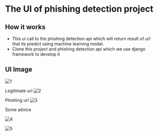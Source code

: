 # The UI of phishing detection project 

## How it works
- This ui call to the phishing detection api which will return result of url that its predict using machine learning model.
- Clone this project and phishing detection api which we use django framework to develop it
## UI Image 
![1](https://github.com/ngovi-2909/PhishingDetection-FE/assets/74971162/e68d0a81-52ca-4a59-84b7-d8ebdc94b7b7)

Legitimate url 
![2](https://github.com/ngovi-2909/PhishingDetection-FE/assets/74971162/3fe0f215-ef92-4c98-b6d7-8b71d011a09f)

Phishing url
![3](https://github.com/ngovi-2909/PhishingDetection-FE/assets/74971162/104fd21f-b021-4a80-a302-9b0b6a5c21b4)

Some advice

![4](https://github.com/ngovi-2909/PhishingDetection-FE/assets/74971162/332c5821-2a76-4bdc-8af3-c7af8353e60c)

![5](https://github.com/ngovi-2909/PhishingDetection-FE/assets/74971162/31f7e120-ce6e-44f5-8099-24230df48cf6)
